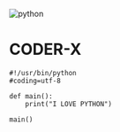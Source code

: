 ![python](https://img.shields.io/badge/-python-grey?style=for-the-badge&logo=python&logoColor=white&labelColor=8E2DE2)

# CODER-X

```
#!/usr/bin/python
#coding=utf-8

def main():
    print("I LOVE PYTHON")

main()
```

